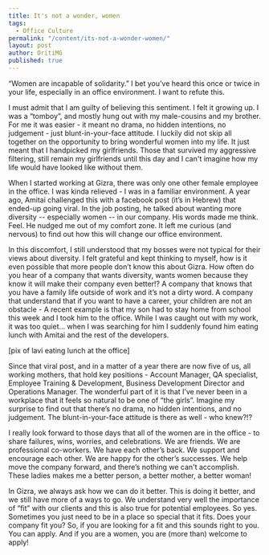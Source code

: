 ```yaml
---
title: It's not a wonder, women
tags:
  - Office Culture
permalink: "/content/its-not-a-wonder-women/"
layout: post
author: OritiMG
published: true
---
```


“Women are incapable of solidarity.” I bet you’ve heard this once or twice in your life, especially in an office environment. I want to refute this. 

I must admit that I am guilty of believing this sentiment. I felt it growing up. I was a “tomboy”, and mostly hung out with my male-cousins and my brother. For me it was easier - it meant no drama, no hidden intentions, no judgement - just blunt-in-your-face attitude. I luckily did not skip all together on the opportunity to bring wonderful women into my life. It just meant that I handpicked my girlfriends. Those that survived my aggressive filtering, still remain my girlfriends until this day and I can't imagine how my life would have looked like without them.

When I started working at Gizra, there was only one other female employee in the office. I was kinda relieved - I was in a familiar environment. A year ago, Amitai challenged this with a facebook post (it’s in Hebrew) that ended-up going viral. In the job posting, he talked about wanting more diversity -- especially women -- in our company. His words made me think. Feel. He nudged me out of my comfort zone. It left me curious (and nervous) to find out how this will change our office environment. 

In this discomfort, I still understood that my bosses were not typical for their views about diversity. I felt grateful and kept thinking to myself, how is it even possible that more people don’t know this about Gizra. How often do you hear of a company that wants diversity, wants women because they know it will make their company even better!?  A company that knows that you have a family life outside of work and it’s not a dirty word.
A company that understand that if you want to have a career, your children are not an obstacle - A recent example is that my son had to stay home from school this week and I took him to the office. While I was caught out with my work, it was too quiet… when I was searching for him I suddenly found him eating lunch with Amitai and the rest of the developers.

[pix of lavi eating lunch at the office]

Since that viral post, and in a matter of a year there are now five of us, all working mothers, that hold key positions - Account Manager, QA specialist, Employee Training & Development, Business Development Director and Operations Manager. The wonderful part of it is that I’ve never been in a workplace that it feels so natural to be one of “the girls”. Imagine my surprise to find out that there’s no drama, no hidden intentions, and no judgement. The blunt-in-your-face attitude is there as well - who knew?!? 

I really look forward to those days that all of the women are in the office - to share failures, wins, worries, and celebrations. We are friends. We are professional co-workers. We have each other’s back. We support and encourage each other. We are happy for the other’s successes. We help move the company forward, and there’s nothing we can't accomplish. These ladies makes me a better person, a better mother, a better woman!

In Gizra, we always ask how we can do it better. This is doing it better, and we still have more of a ways to go.  We understand very well the importance of “fit” with our clients and this is also true for potential employees. So yes. Sometimes you just need to be in a place so special that it fits. Does your company fit you? So, if you are looking for a fit and this sounds right to you. You can apply. And if you are a women, you are (more than) welcome to apply!
